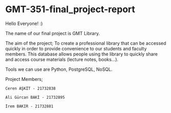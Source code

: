 # GMT-351-final_project-report

Hello Everyone! :)

The name of our final project is GMT Library.

The aim of the project; To create a professional library that can be accessed quickly in order to
provide convenience to our students and faculty members. This database allows people using the
library to quickly share and access course materials (lecture notes, books...).

Tools we can use are Python, PostgreSQL, NoSQL.

Project Members;
  
	Ceren AŞKİT - 21732838
  
	Ali Gürcan BAKİ - 21732895
  
	İrem BAKIR - 21732881
